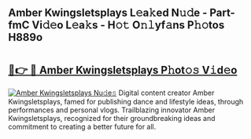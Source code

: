 ## Amber Kwingsletsplays L𝚎a𝚔ed N𝚞𝚍e - Part-fmC Vi𝚍𝚎o L𝚎a𝚔s - H𝚘𝚝 O𝚗𝚕yf𝚊ns P𝚑𝚘tos H889o

# <h2><a href="http://kf31xue.oniu.top/?m=Amber+Kwingsletsplays">🔗👉 🔴 Amber Kwingsletsplays P𝚑ot𝚘𝚜 V𝚒d𝚎o</a></h2>

[![Amber Kwingsletsplays Nu𝚍e𝚜](https://i.imgur.com/0qMVB7G.gif)](http://kf31xue.oniu.top/?m=Amber+Kwingsletsplays)
Digital content creator Amber Kwingsletsplays, famed for publishing dance and lifestyle ideas, through performances and personal vlogs. Trailblazing innovator Amber Kwingsletsplays, recognized for their groundbreaking ideas and commitment to creating a better future for all.  
